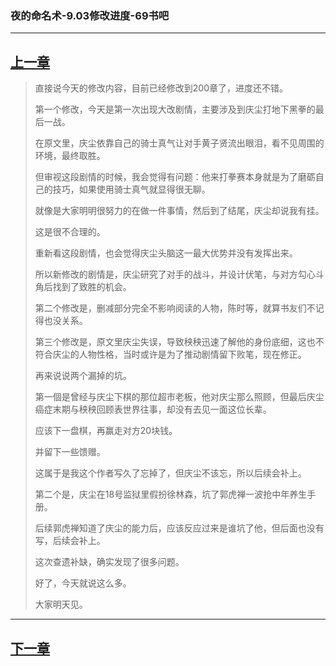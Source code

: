 ### 夜的命名术-9.03修改进度-69书吧

--------
[上一章](./19d7c899335d63bc703109140a7b11ce.md)
--------


>
>
>
>直接说今天的修改内容，目前已经修改到200章了，进度还不错。
>
>第一个修改，今天是第一次出现大改剧情，主要涉及到庆尘打地下黑拳的最后一战。
>
>在原文里，庆尘依靠自己的骑士真气让对手黄子贤流出眼泪，看不见周围的环境，最终取胜。
>
>但审视这段剧情的时候，我会觉得有问题：他来打拳赛本身就是为了磨砺自己的技巧，如果使用骑士真气就显得很无聊。
>
>就像是大家明明很努力的在做一件事情，然后到了结尾，庆尘却说我有挂。
>
>这是很不合理的。
>
>重新看这段剧情，也会觉得庆尘头脑这一最大优势并没有发挥出来。
>
>所以新修改的剧情是，庆尘研究了对手的战斗，并设计伏笔，与对方勾心斗角后找到了致胜的机会。
>
>第二个修改是，删减部分完全不影响阅读的人物，陈时等，就算书友们不记得也没关系。
>
>第三个修改是，原文里庆尘失误，导致秧秧迅速了解他的身份底细，这也不符合庆尘的人物性格，当时或许是为了推动剧情留下败笔，现在修正。
>
>再来说说两个漏掉的坑。
>
>第一個是曾经与庆尘下棋的那位超市老板，他对庆尘那么照顾，但最后庆尘癌症末期与秧秧回顾表世界往事，却没有去见一面这位长辈。
>
>应该下一盘棋，再赢走对方20块钱。
>
>并留下一些馈赠。
>
>这属于是我这个作者写久了忘掉了，但庆尘不该忘，所以后续会补上。
>
>第二个是，庆尘在18号监狱里假扮徐林森，坑了郭虎禅一波抢中年养生手册。
>
>后续郭虎禅知道了庆尘的能力后，应该反应过来是谁坑了他，但后面也没有写，后续会补上。
>
>这次查遗补缺，确实发现了很多问题。
>
>好了，今天就说这么多。
>
>大家明天见。
>
>

--------
[下一章](./75b64f35efd3893b7087ccca54d2a979.md)
--------
